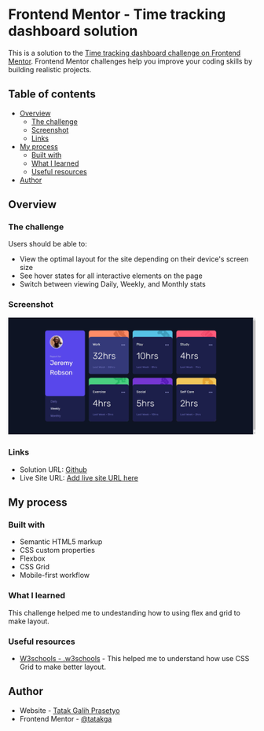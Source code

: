 # Frontend Mentor - Time tracking dashboard solution

This is a solution to the [Time tracking dashboard challenge on Frontend Mentor](https://www.frontendmentor.io/challenges/time-tracking-dashboard-UIQ7167Jw). Frontend Mentor challenges help you improve your coding skills by building realistic projects.

## Table of contents

- [Overview](#overview)
  - [The challenge](#the-challenge)
  - [Screenshot](#screenshot)
  - [Links](#links)
- [My process](#my-process)
  - [Built with](#built-with)
  - [What I learned](#what-i-learned)
  - [Useful resources](#useful-resources)
- [Author](#author)

## Overview

### The challenge

Users should be able to:

- View the optimal layout for the site depending on their device's screen size
- See hover states for all interactive elements on the page
- Switch between viewing Daily, Weekly, and Monthly stats

### Screenshot

![](./screenshot.jpg)

### Links

- Solution URL: [Github](https://github.com/tatakga/time-tracking-dashboard)
- Live Site URL: [Add live site URL here](https://your-live-site-url.com)

## My process

### Built with

- Semantic HTML5 markup
- CSS custom properties
- Flexbox
- CSS Grid
- Mobile-first workflow

### What I learned

This challenge helped me to undestanding how to using flex and grid to make layout.

### Useful resources

- [W3schools - .w3schools](https://www.w3schools.com/css/css_grid.asp) - This helped me to understand how use CSS Grid to make better layout.

## Author

- Website - [Tatak Galih Prasetyo](https://tatakga-portfolio.vercel.app/)
- Frontend Mentor - [@tatakga](https://www.frontendmentor.io/profile/tatakga)

